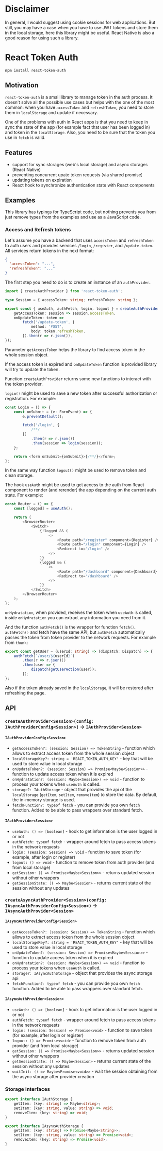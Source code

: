 # Disclaimer

In general, I would suggest using cookie sessions for web applications.
But still, you may have a case when you have to use JWT tokens and store them in the local storage,
here this library might be useful.
React Native is also a good reason for using such a library.

# React Token Auth

`npm install react-token-auth`

## Motivation

`react-token-auth` is a small library to manage token in the auth process.
It doesn't solve all the possible use cases but helps with the one of
the most common: when you have `accessToken` and `refreshToken`, you
need to store them in `localStorage` and update if necessary.

One of the problems with auth in React apps is that you need to keep in sync the
state of the app (for example fact that user has been logged in) and token in
the `localStorage`. Also, you need to be sure that the token you use in `fetch`
is valid.

## Features

-   support for sync storages (web's local storage) and async storages (React Native)
-   preventing concurrent upate token requests (via shared promise)
-   updating tokens on expiration
-   React hook to synchronize authentication state with React components

## Examples

This library has typings for TypeScript code, but nothing prevents you from just
remove types from the examples and use as a JavaScript code.

### Access and Refresh tokens

Let's assume you have a backend that uses `accessToken` and `refreshToken` to auth
users and provides services `/login`, `/register`, and `/update-token`. All services
return tokens in the next format:

```json
{
  "accessToken": "...",
  "refreshToken": "..."
}
```

The first step you need to do is to create an instance of an `authProvider`.

```typescript
import { createAuthProvider } from 'react-token-auth';

type Session = { accessToken: string; refreshToken: string };

export const { useAuth, authFetch, login, logout } = createAuthProvider<Session>({
    getAccessToken: session => session.accessToken,
    onUpdateToken: token =>
        fetch('/update-token', {
            method: 'POST',
            body: token.refreshToken,
        }).then(r => r.json()),
});
```

Parameter `getAccessToken` helps the library to find access token in the
whole session object.

If the access token is expired and `onUpdateToken` function is
provided library will try to update the token.

Function `createAuthProvider` returns some new functions to interact with
the token provider.

`login()` might be used to save a new token after successful authorization
or registration. For example:

```typescript jsx
const Login = () => {
    const onSubmit = (e: FormEvent) => {
        e.preventDefault();

        fetch('/login', {
            /**/
        })
            .then(r => r.json())
            .then(session => login(session));
    };

    return <form onSubmit={onSubmit}>{/**/}</form>;
};
```

In the same way function `logout()` might be used to remove
token and clean storage.

The hook `useAuth` might be used to get access to the auth from React
component to render (and rerender) the app depending on the current
auth state. For example:

```typescript jsx
const Router = () => {
    const [logged] = useAuth();

    return (
        <BrowserRouter>
            <Switch>
                {!logged && (
                    <>
                        <Route path="/register" component={Register} />
                        <Route path="/login" component={Login} />
                        <Redirect to="/login" />
                    </>
                )}
                {logged && (
                    <>
                        <Route path="/dashboard" component={Dashboard} exact />
                        <Redirect to="/dashboard" />
                    </>
                )}
            </Switch>
        </BrowserRouter>
    );
};
```

`onHydratation`, when provided, receives the token when `useAuth` is called, inside `onHydratation` you can extract any information you need from it.

And the function `authFetch()` is the wrapper for function `fetch()`.
`authFetch()` and fetch have the same API, but `authFetch` automatically
passes the token from token provider to the network requests. For example
from `thunk`:

```typescript
export const getUser = (userId: string) => (dispatch: Dispatch) => {
    authFetch(`/user/${userId}`)
        .then(r => r.json())
        .then(user => {
            dispatch(getUserAction(user));
        });
};
```

Also if the token already saved in the `localStorage`, it
will be restored after refreshing the page.

## API

### `createAuthProvider<Session>(config: IAuthProviderConfig<Session>)` -> `IAuthProvider<Session>`

#### `IAuthProviderConfig<Session>`

-   `getAccessToken?: (session: Session) => TokenString` - function which allows to extract access token from the whole session object
-   `localStorageKey?: string = 'REACT_TOKEN_AUTH_KEY'` - key that will be used to store value in local storage
-   `onUpdateToken?: (session: Session) => Promise<Maybe<Session>>` - function to update access token when it is expired
-   `onHydratation?: (session: Maybe<Session>) => void` - function to process your tokens when `useAuth` is called.
-   `storage?: IAuthStorage` - object that provides the api of the `localStorage` (`getItem`, `setItem`, `removeItem`) to store the data. By default, the in-memory storage is used.
-   `fetchFunction?: typeof fetch` - you can provide you own `fetch` function. Added to be able to pass wrappers over standard fetch.

#### `IAuthProvider<Session>`

-   `useAuth: () => [boolean]` - hook to get information is the user logged in or not
-   `authFetch: typeof fetch` - wrapper around fetch to pass access tokens in the network requests
-   `login: (session: Session) => void` - function to save token (for example, after login or register)
-   `logout: () => void` - function to remove token from auth provider (and from local storage)
-   `getSession: () => Promise<Maybe<Session>>` - returns updated session without other wrappers
-   `getSessionState: () => Maybe<Session>` - returns current state of the session without any updates

### `createAsyncAuthProvider<Session>(config: IAsyncAuthProviderConfig<Session>)` -> `IAsyncAuthProvider<Session>`

#### `IAsyncAuthProviderConfig<Session>`

-   `getAccessToken?: (session: Session) => TokenString` - function which allows to extract access token from the whole session object
-   `localStorageKey?: string = 'REACT_TOKEN_AUTH_KEY'` - key that will be used to store value in local storage
-   `onUpdateToken?: (session: Session) => Promise<Maybe<Session>>` - function to update access token when it is expired
-   `onHydratation?: (session: Maybe<Session>) => void` - function to process your tokens when `useAuth` is called.
-   `storage?: IAsyncAuthStorage` - object that provides the async storage api
-   `fetchFunction?: typeof fetch` - you can provide you own `fetch` function. Added to be able to pass wrappers over standard fetch.

#### `IAsyncAuthProvider<Session>`

-   `useAuth: () => [boolean]` - hook to get information is the user logged in or not
-   `authFetch: typeof fetch` - wrapper around fetch to pass access tokens in the network requests
-   `login: (session: Session) => Promise<void>` - function to save token (for example, after login or register)
-   `logout: () => Promise<void>` - function to remove token from auth provider (and from local storage)
-   `getSession: () => Promise<Maybe<Session>>` - returns updated session without other wrappers
-   `getSessionState: () => Maybe<Session>` - returns current state of the session without any updates
-   `waitInit: () => Maybe<Promise<void>>` - wait the session obtaining from the async storage after provider creation

### Storage interfaces

```typescript
export interface IAuthStorage {
    getItem: (key: string) => Maybe<string>;
    setItem: (key: string, value: string) => void;
    removeItem: (key: string) => void;
}
```

```typescript
export interface IAsyncAuthStorage {
    getItem: (key: string) => Promise<Maybe<string>>;
    setItem: (key: string, value: string) => Promise<void>;
    removeItem: (key: string) => Promise<void>;
}
```
